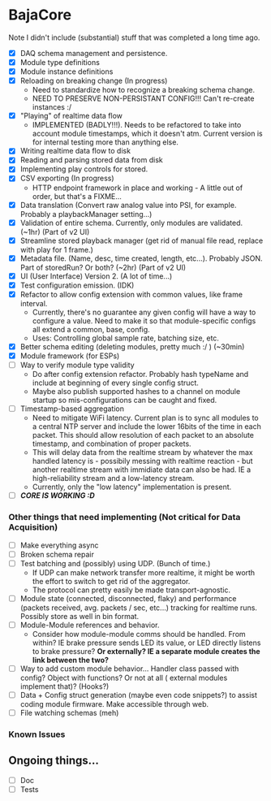 # BajaCore

Note I didn't include (substantial) stuff that was completed a long time ago.

- [x] DAQ schema management and persistence.
- [x] Module type definitions
- [x] Module instance definitions
- [x] Reloading on breaking change (In progress)
    - Need to standardize how to recognize a breaking schema change.
    - NEED TO PRESERVE NON-PERSISTANT CONFIG!!! Can't re-create instances :/
- [x] "Playing" of realtime data flow
    - IMPLEMENTED (BADLY!!!). Needs to be refactored to take into account module timestamps, which it doesn't atm.
      Current version is for internal testing more than anything else.
- [x] Writing realtime data flow to disk
- [x] Reading and parsing stored data from disk
- [x] Implementing play controls for stored.
- [x] CSV exporting (In progress)
    - HTTP endpoint framework in place and working - A little out of order, but that's a FIXME...
- [x] Data translation (Convert raw analog value into PSI, for example. Probably a playbackManager setting...)
- [x] Validation of entire schema. Currently, only modules are validated. (~1hr) (Part of v2 UI)
- [x] Streamline stored playback manager (get rid of manual file read, replace with play for 1 frame.)
- [x] Metadata file. (Name, desc, time created, length, etc...). Probably JSON. Part of storedRun? Or both? (~2hr) (Part
  of v2 UI)
- [x] UI (User Interface) Version 2. (A lot of time...)
- [x] Test configuration emission. (IDK)
- [x] Refactor to allow config extension with common values, like frame interval.
    - Currently, there's no guarantee any given config will have a way to configure a value. Need to make it so that
      module-specific configs all extend a common, base, config.
    - Uses: Controlling global sample rate, batching size, etc.
- [x] Better schema editing (deleting modules, pretty much :/ ) (~30min)
- [x] Module framework (for ESPs)
- [ ] Way to verify module type validity
    - Do after config extension refactor. Probably hash typeName and include at beginning of every single config struct.
    - Maybe also publish supported hashes to a channel on module startup so mis-configurations can be caught and fixed.
- [ ] Timestamp-based aggregation
    - Need to mitigate WiFi latency. Current plan is to sync all modules to a central NTP server and include the lower
      16bits of the time in each packet. This should allow resolution of each packet to an absolute timestamp, and
      combination of proper packets.
    - This will delay data from the realtime stream by whatever the max handled latency is - possibily messing with
      realtime reaction - but another realtime stream with immidiate data can also be had. IE a high-reliability stream
      and a low-latency stream.
    - Currently, only the "low latency" implementation is present.
- [ ] ___CORE IS WORKING :D___

### Other things that need implementing (Not critical for Data Acquisition)

- [ ] Make everything async
- [ ] Broken schema repair
- [ ] Test batching and (possibly) using UDP. (Bunch of time.)
    - If UDP can make network transfer more realtime, it might be worth the effort to switch to get rid of the
      aggregator.
    - The protocol can pretty easily be made transport-agnostic.
- [ ] Module state (connected, disconnected, flaky) and performance (packets received, avg. packets / sec, etc...)
  tracking for realtime runs. Possibly store as well in bin format.
- [ ] Module-Module references and behavior.
    - Consider how module-module comms should be handled. From within? IE brake pressure sends LED its value, or LED
      directly listens to brake pressure? __Or externally? IE a separate module creates the link between the two?__
- [ ] Way to add custom module behavior... Handler class passed with config? Object with functions? Or not at all (
  external modules implement that)? (Hooks?)
- [ ] Data + Config struct generation (maybe even code snippets?) to assist coding module firmware. Make accessible
  through web.
- [ ] File watching schemas (meh)

### Known Issues

## Ongoing things...

- [ ] Doc
- [ ] Tests
